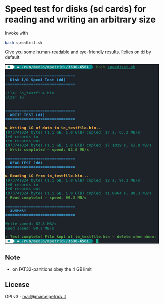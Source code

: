 # Speed test for disks (sd cards) for reading and writing an arbitrary size

Invoke with
```bash
bash speedtest.sh
```

Give you some human-readable and eye-friendly results. Relies on `dd` by default.

![](shell_diskspeed_test.png)

## Note
* on FAT32-partitions obey the 4 GB limit

## License
GPLv3 - mail@marcelpetrick.it
